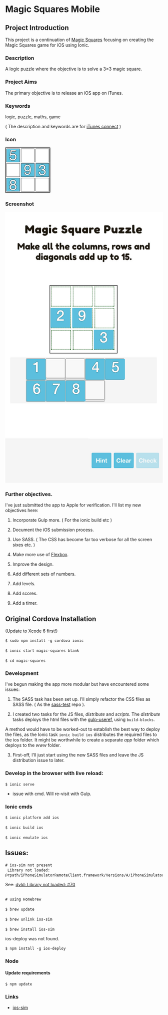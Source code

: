 # Magic Squares Mobile

## Project Introduction

This project is a continuation of [Magic Squares](https://github.com/russellf9/magic-squares) focusing on creating the Magic Squares game for iOS using Ionic.

### Description

A logic puzzle where the objective is to solve a 3×3 magic square.

### Project Aims

The primary objective is to release an iOS app on iTunes.


### Keywords

logic, puzzle, maths, game

( The description and keywords are for [iTunes connect](itunesconnect.apple.com) )


### Icon


![Icon](/design/Icon-72@2x.jpg?raw=true "Magic Squares Icon")

### Screenshot

![Screenshot](/design/screenshot-640x1096.jpg?raw=true "Magic Squares Screenshot")


### Further objectives.

I've just submitted the app to Apple for verification. I'll list my new objectives here:

1. Incorporate Gulp more. ( For the ionic build etc )

2. Document the iOS submission process.

3. Use SASS. ( The CSS has become far too verbose for all the screen sixes etc. )

4. Make more use of [Flexbox](http://www.sketchingwithcss.com/samplechapter/cheatsheet.html).

5. Improve the design.

6. Add different sets of numbers.

7. Add levels.

8. Add scores.

9. Add a timer.


## Original Cordova Installation

(Update to Xcode 6 first!)

```
$ sudo npm install -g cordova ionic

$ ionic start magic-squares blank

$ cd magic-squares

```


### Development

I've begun making the app more modular but have encountered some issues:

1. The SASS task has been set up. I'll simply refactor the CSS files as SASS file. ( As the [sass-test](https://github.com/russellf9/sass-test) repo ).

2. I created two tasks for the JS files, _distribute_ and _scripts_. The _distribute_ tasks deploys the html files with the [gulp-useref](https://www.npmjs.com/package/gulp-useref), using `build-blocks`.

A method would have to be worked-out to establish the best way to deploy the files, as the Ionic task `ionic build ios` distributes the required files to the ios folder. It might be worthwhile to create a separate _app_ folder which deploys to the _www_ folder.

3. First-off, I'll just start using the new SASS files and leave the JS distribution issue to later.


### Develop in the browser with live reload:

```
$ ionic serve
```

- issue with cmd. Will re-visit with Gulp.



### Ionic cmds

```
$ ionic platform add ios

$ ionic build ios

$ ionic emulate ios

```

## Issues:

```
# ios-sim not present
 Library not loaded: @rpath/iPhoneSimulatorRemoteClient.framework/Versions/A/iPhoneSimulatorRemoteClient
```

See: [dyld: Library not loaded: #70](https://github.com/phonegap/ios-sim/issues/70)


```

# using Homebrew

$ brew update

$ brew unlink ios-sim

$ brew install ios-sim
```


ios-deploy was not found.

```
$ npm install -g ios-deploy
```


### Node

#### Update requirements

```
$ npm update
```

### Links

* [ios-sim](https://github.com/phonegap/ios-sim)
